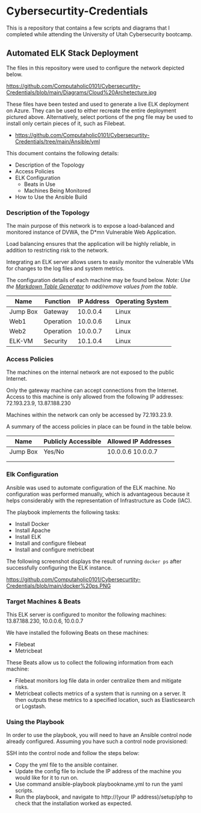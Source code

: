 # Cybersecurtity-Credentials
This is a repository that contains a few scripts and diagrams that I completed while attending the University of Utah Cybersecurity bootcamp.

## Automated ELK Stack Deployment

The files in this repository were used to configure the network depicted below.

https://github.com/Computaholic0101/Cybersecurtity-Credentials/blob/main/Diagrams/Cloud%20Archetecture.jpg

These files have been tested and used to generate a live ELK deployment on Azure. They can be used to either recreate the entire deployment pictured above. Alternatively, select portions of the png file may be used to install only
certain pieces of it, such as Filebeat.

  - https://github.com/Computaholic0101/Cybersecurtity-Credentials/tree/main/Ansible/yml

This document contains the following details:
- Description of the Topology
- Access Policies
- ELK Configuration
  - Beats in Use
  - Machines Being Monitored
- How to Use the Ansible Build


### Description of the Topology

The main purpose of this network is to expose a load-balanced and monitored instance of DVWA, the D*mn Vulnerable Web Application.

Load balancing ensures that the application will be highly reliable, in addition to restricting risk to the network.

Integrating an ELK server allows users to easily monitor the vulnerable VMs for changes to the log files and system metrics.

The configuration details of each machine may be found below.
_Note: Use the [Markdown Table Generator](http://www.tablesgenerator.com/markdown_tables) to add/remove values from the table_.

| Name     | Function | IP Address | Operating System |
|----------|----------|------------|------------------|
| Jump Box | Gateway  | 10.0.0.4   | Linux            |
| Web1     | Operation| 10.0.0.6   | Linux            |
| Web2     | Operation| 10.0.0.7   | Linux            |
| ELK-VM   | Security | 10.1.0.4   | Linux            |

### Access Policies

The machines on the internal network are not exposed to the public Internet. 

Only the gateway machine can accept connections from the Internet. Access to this machine is only allowed from the following IP addresses:
72.193.23.9, 
13.87.188.230

Machines within the network can only be accessed by 72.193.23.9.

A summary of the access policies in place can be found in the table below.

| Name     | Publicly Accessible | Allowed IP Addresses |
|----------|---------------------|----------------------|
| Jump Box | Yes/No              | 10.0.0.6 10.0.0.7    |
|          |                     |                      |
|          |                     |                      |

### Elk Configuration

Ansible was used to automate configuration of the ELK machine. No configuration was performed manually, which is advantageous because it helps considerably with the representation of Infrastructure as Code (IAC).

The playbook implements the following tasks:
- Install Docker
- Install Apache
- Install ELK
- Install and configure filebeat
- Install and configure metricbeat

The following screenshot displays the result of running `docker ps` after successfully configuring the ELK instance.

https://github.com/Computaholic0101/Cybersecurtity-Credentials/blob/main/docker%20ps.PNG

### Target Machines & Beats
This ELK server is configured to monitor the following machines:
13.87.188.230, 10.0.0.6, 10.0.0.7

We have installed the following Beats on these machines:
- Filebeat
- Metricbeat

These Beats allow us to collect the following information from each machine:
- Filebeat monitors log file data in order centralize them and mitigate risks.
- Metricbeat collects metrics of a system that is running on a server. It then outputs these metrics to a specified location, such as Elasticsearch or Logstash.

### Using the Playbook
In order to use the playbook, you will need to have an Ansible control node already configured. Assuming you have such a control node provisioned: 

SSH into the control node and follow the steps below:
- Copy the yml file to the ansible container.
- Update the config file to include the IP address of the machine you would like for it to run on.
- Use command ansible-playbook playbookname.yml to run the yaml scripts.
- Run the playbook, and navigate to http://(your IP address)/setup/php to check that the installation worked as expected.
